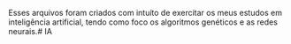 Esses arquivos foram criados com intuíto de exercitar os meus estudos em inteligência artificial, tendo como foco os algoritmos genéticos e as redes neurais.# IA
